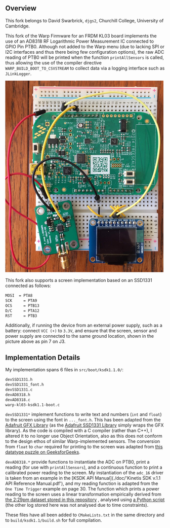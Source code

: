 ## Overview

This fork belongs to David Swarbrick, `djgs2`, Churchill College, University of Cambridge.


This fork of the Warp Firmware for an FRDM KL03 board implements the use of an AD8318 RF Logarithmic Power Measurement IC connected to GPIO Pin PTB0. Although not added to the Warp menu (due to lacking SPI or I2C interfaces and thus there being few configuration options), the raw ADC reading of PTB0 will be printed when the function `printAllSensors` is called, thus allowing the use of the compiler directive `WARP_BUILD_BOOT_TO_CSVSTREAM` to collect data via a logging interface such as `JLinkLogger`.

<img src="ad8318-picture.jpg" alt="A picture of the AD8318 wired to FRDM KL03" width="500"/>


This fork also supports a screen implementation based on an SSD1331 connected as follows:
```
MOSI  = PTA8
SCK		= PTA9
OCS		= PTB13
D/C		= PTA12
RST		= PTB3
```
Additionally, if running the device from an external power supply, such as a battery: connect `VCC (+)` to `3.3V`, and ensure that the screen, sensor and power supply are connected to the same ground location, shown in the picture above as pin 7 on J3.

## Implementation Details
My implementation spans 6 files in `src/boot/ksdk1.1.0/`:
```
devSSD1331.h
devSSD1331_font.h
devSSD1331.c
devAD8318.h
devAD8318.c
warp-kl03-ksdk1.1-boot.c
```
`devSSD1331*` implement functions to write text and numbers (`int` and `float`) to the screen using the font in `..._font.h`. This has been adapted from the [Adafruit GFX Library](https://github.com/adafruit/Adafruit-GFX-Library) (as the [Adafruit SSD1331 Library](https://github.com/adafruit/Adafruit-SSD1331-OLED-Driver-Library-for-Arduino) simply wraps the GFX library). As the code is compiled with a C compiler (rather than C++), I altered it to no longer use Object Orientation, also as this does not conform to the design ethos of similar Warp-implemented sensors. The conversion from `float` to `char` required for printing to the screen was adapted from [this datatype puzzle on GeeksforGeeks](https://www.geeksforgeeks.org/convert-floating-point-number-string/).

`devAD8318.*` provide functions to instantiate the ADC on PTB0, print a reading (for use with `printAllSensors`), and a continuous function to print a calibrated power reading to the screen. My instantiation of the `adc_16` driver is taken from an example in the [KSDK API Manual](./doc/'Kinetis SDK v.1.1 API Reference Manual.pdf'), and my reading function is adapted from the `One Time Trigger` example on page 30. The function which prints a power reading to the screen uses a linear transformation empirically derived from [the 2:29pm dataset stored in this repository](Mon13Jan1429_test_865.9MHz.log) , analysed using [a Python script](measurement-analysis.py) (the other log stored here was not analysed due to time constraints).

These files have all been added to `CMakeLists.txt` in the same directory and to `build/ksdk1.1/build.sh` for full compilation.
